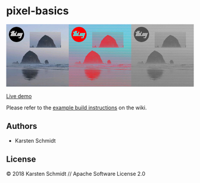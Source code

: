 # pixel-basics

![screenshot](https://raw.githubusercontent.com/thi-ng/umbrella/develop/assets/pixel/pixel-basics.png)

[Live demo](http://demo.thi.ng/umbrella/pixel-basics/)

Please refer to the [example build instructions](https://github.com/thi-ng/umbrella/wiki/Example-build-instructions) on the wiki.

## Authors

- Karsten Schmidt

## License

&copy; 2018 Karsten Schmidt // Apache Software License 2.0
